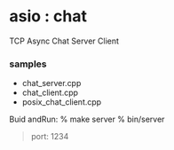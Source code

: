 asio : chat
===============

TCP Async Chat Server Client

### samples
- chat_server.cpp
- chat_client.cpp
-  posix_chat_client.cpp


Buid andRun:
% make server
% bin/server
> port: 1234
